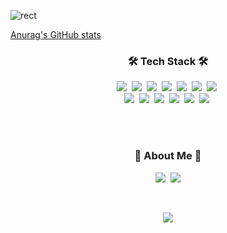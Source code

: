 ![rect](https://capsule-render.vercel.app/api?type=rect&color=gradient&text=SeokMin,Lee&fontAlign=30&fontSize=30&textBg=true&desc=Turtle%20%20Developer&descAlign=60&descAlignY=50)

[Anurag's GitHub stats](https://github-readme-stats.vercel.app/api?username=dltjrals2&show_icons=true&theme=synthwave)

<h3 align="center">🛠 Tech Stack 🛠</h3>

<p align="center">
  <img src="https://img.shields.io/badge/Python-3766AB?style=flat-square&logo=Python&logoColor=white"/></a>&nbsp
  <img src="https://img.shields.io/badge/Java-007396?style=flat-square&logo=Java&logoColor=white"/></a>&nbsp
  <img src="https://img.shields.io/badge/C++-00599C?style=flat-square&logo=C%2B%2B&logoColor=white"/></a>&nbsp
  <img src="https://img.shields.io/badge/C-A8B9CC?style=flat-square&logo=C&logoColor=white"/></a>&nbsp
  <img src="https://img.shields.io/badge/HTML-blueviolet?style=flat-square&logo=HTML5&logoColor=white"/></a>&nbsp
  <img src="https://img.shields.io/badge/Javascript-ffb13b?style=flat-square&logo=javascript&logoColor=white"/></a>&nbsp
  <img src="https://img.shields.io/badge/css-1572B6?style=flat-square&logo=css3&logoColor=white"/></a>&nbsp
  <br>
  <img src="https://img.shields.io/badge/C#-FF69B4?style=flat-square&logo=C-Sharp&logoColor=white"/></a>&nbsp
  <img src="https://img.shields.io/badge/Flask-green?style=flat-square&logo=Flask&logoColor=white"/></a>&nbsp
  <img src="https://img.shields.io/badge/Django-092E20?style=flat-square&logo=Django&logoColor=white"/></a>&nbsp
  <img src="https://img.shields.io/badge/Mysql-E6B91E?style=flat-square&logo=MySql&logoColor=white"/></a>&nbsp
  <img src="https://img.shields.io/badge/aws-333664?style=flat-square&logo=amazon-aws&logoColor=white"/></a>&nbsp
  <img src="https://img.shields.io/badge/Unity-important?style=flat-square&logo=Unity&logoColor=white"/></a>&nbsp
</p>

<br><br>
<h3 align="center">🐢  About Me 🐢</h3>
<p align="center">
  <a href="https://dltjrals2.github.io/"><img src="https://img.shields.io/badge/Git%20Blog-11B48A?style=flat-square&logo=Bloglovin&logoColor=white&link=https://dltjrals2.github.io/"/></a>&nbsp
  <a href="mailto:boulah1023@gmail.com"><img src="https://img.shields.io/badge/Gmail-d14836?style=flat-square&logo=Gmail&logoColor=white&link=boulah1023@gmail.com"/></a>
</p>
<br>

<p align="center">
  <a href="https://hits.seeyoufarm.com"><img src="https://hits.seeyoufarm.com/api/count/incr/badge.svg?url=https%3A%2F%2Fgithub.com%2Fdltjrals2&count_bg=%23BCBC12&title_bg=%23555555&icon=apacherocketmq.svg&icon_color=%23DFDB1D&title=Visitors&edge_flat=false"/></a>
</p>
